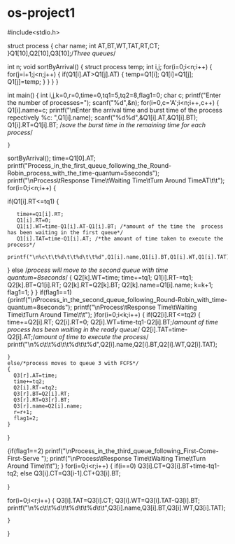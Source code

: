 # os-project1

#include<stdio.h>

struct process
{
    char name;
    int AT,BT,WT,TAT,RT,CT;
}Q1[10],Q2[10],Q3[10];/*Three queues*/

int n;
void sortByArrival()
{
struct process temp;
int i,j;
for(i=0;i<n;i++)
    {
        for(j=i+1;j<n;j++)
            {
                if(Q1[i].AT>Q1[j].AT)
                    {
                          temp=Q1[i];
                          Q1[i]=Q1[j];
                          Q1[j]=temp;
                    }
            }
    }
}

int main()
{
     int i,j,k=0,r=0,time=0,tq1=5,tq2=8,flag1=0;
     char c;
     printf("Enter the number of processes=");
     scanf("%d",&n);
     for(i=0,c='A';i<n;i++,c++)
     {
         Q1[i].name=c;
         printf("\nEnter the arrival time and burst time of the process repectively %c: ",Q1[i].name);
         scanf("%d%d",&Q1[i].AT,&Q1[i].BT);
         Q1[i].RT=Q1[i].BT; /*save the burst time in the remaining time for each process*/

    }
sortByArrival();
time=Q1[0].AT;
printf("Process_in_the_first_queue_following_the_Round-Robin_process_with_the_time-quantum=5seconds");
printf("\nProcess\tResponse Time\tWaiting Time\tTurn Around TimeAT\t\t");
for(i=0;i<n;i++)
{

  if(Q1[i].RT<=tq1)
  {

       time+=Q1[i].RT;
       Q1[i].RT=0;
       Q1[i].WT=time-Q1[i].AT-Q1[i].BT; /*amount of the time the  process has been waiting in the first queue*/
       Q1[i].TAT=time-Q1[i].AT; /*the amount of time taken to execute the process*/
       printf("\n%c\t\t%d\t\t%d\t\t%d",Q1[i].name,Q1[i].BT,Q1[i].WT,Q1[i].TAT);

  }
  else /*process will move to the second queue with time quantum=8seconds*/
  {
      Q2[k].WT=time;
      time+=tq1;
      Q1[i].RT-=tq1;
      Q2[k].BT=Q1[i].RT;
      Q2[k].RT=Q2[k].BT;
      Q2[k].name=Q1[i].name;
      k=k+1;
      flag1=1;
   }
}
if(flag1==1)
 {printf("\nProcess_in_the_second_queue_following_Round-Robin_with_time-quantum=8seconds");
  printf("\nProcess\tResponse Time\tWaiting Time\tTurn Around Time\t\t");
}for(i=0;i<k;i++)
   {
    if(Q2[i].RT<=tq2)
     {
       time+=Q2[i].RT;
       Q2[i].RT=0;
       Q2[i].WT=time-tq1-Q2[i].BT;/*amount of time process has been waiting in the ready queue*/
       Q2[i].TAT=time-Q2[i].AT;/*amount of time to execute the process*/
       printf("\n%c\t\t%d\t\t%d\t\t%d",Q2[i].name,Q2[i].BT,Q2[i].WT,Q2[i].TAT);

    }
    else/*process moves to queue 3 with FCFS*/
    {
      Q3[r].AT=time;
      time+=tq2;
      Q2[i].RT-=tq2;
      Q3[r].BT=Q2[i].RT;
      Q3[r].RT=Q3[r].BT;
      Q3[r].name=Q2[i].name;
      r=r+1;
      flag1=2;
    }
  }

{if(flag1==2)
printf("\nProcess_in_the_third_queue_following_First-Come-First-Serve ");
printf("\nProcess\tResponse Time\tWaiting Time\tTurn Around Time\t\t");
}
for(i=0;i<r;i++)
{
    if(i==0)
            Q3[i].CT=Q3[i].BT+time-tq1-tq2;
        else
            Q3[i].CT=Q3[i-1].CT+Q3[i].BT;

}

for(i=0;i<r;i++)
    {
        Q3[i].TAT=Q3[i].CT;
        Q3[i].WT=Q3[i].TAT-Q3[i].BT;
        printf("\n%c\t\t%d\t\t%d\t\t%d\t\t",Q3[i].name,Q3[i].BT,Q3[i].WT,Q3[i].TAT);

    }

}
